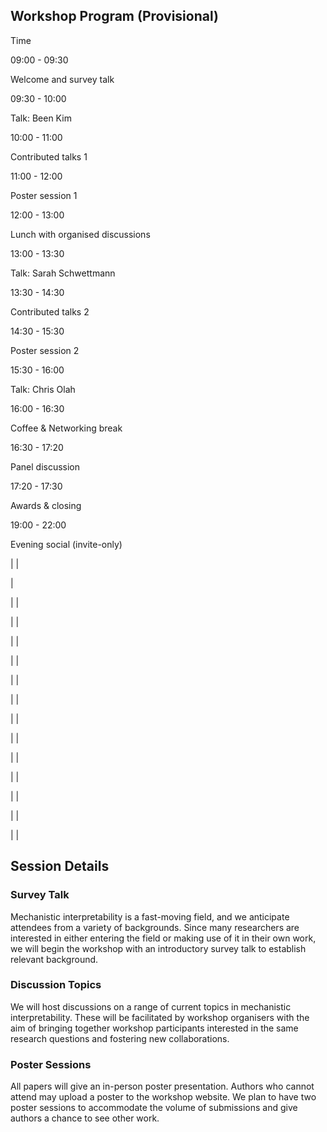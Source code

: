 ## Workshop Program (Provisional)

Time




09:00 - 09:30


Welcome and survey talk


09:30 - 10:00


Talk: Been Kim


10:00 - 11:00


Contributed talks 1


11:00 - 12:00


Poster session 1


12:00 - 13:00


Lunch with organised discussions


13:00 - 13:30


Talk: Sarah Schwettmann


13:30 - 14:30


Contributed talks 2


14:30 - 15:30


Poster session 2


15:30 - 16:00


Talk: Chris Olah


16:00 - 16:30


Coffee & Networking break


16:30 - 17:20


Panel discussion


17:20 - 17:30


Awards & closing


19:00 - 22:00


Evening social (invite-only)




|  |

|

|  |

|  |

|  |

|  |

|  |

|  |

|  |

|  |

|  |

|  |

|  |

|  |

|  |



## Session Details

### Survey Talk

Mechanistic interpretability is a fast-moving field, and we anticipate attendees from a variety of backgrounds. Since many researchers are interested in either entering the field or making use of it in their own work, we will begin the workshop with an introductory survey talk to establish relevant background.


### Discussion Topics

We will host discussions on a range of current topics in mechanistic interpretability. These will be facilitated by workshop organisers with the aim of bringing together workshop participants interested in the same research questions and fostering new collaborations.


### Poster Sessions

All papers will give an in-person poster presentation. Authors who cannot attend may upload a poster to the workshop website. We plan to have two poster sessions to accommodate the volume of submissions and give authors a chance to see other work.